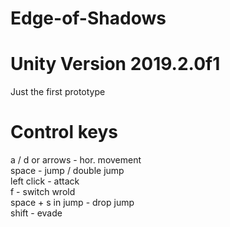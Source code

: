# Edge-of-Shadows 
# Unity Version 2019.2.0f1
Just the first prototype

# Control keys
a / d or arrows - hor. movement  
space - jump / double jump  
left click - attack  
f - switch wrold  
space + s in jump - drop jump  
shift - evade
